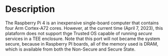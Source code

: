 # Description

The Raspberry Pi 4 is an inexpensive single-board computer that contains four Arm Cortex-A72 cores. However, at the current time (April 7, 2023), this plataform does not support thge Trusted OS capable of running *secure* services in a TEE enclosure. Note that this port will not became the system secure, because in Raspberry PI boards, all of the memory used is DRAM, which is available from both the Non-Secure and Secure State. 
